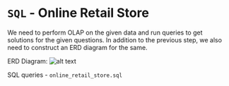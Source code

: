 # `SQL` - Online Retail Store

We need to perform OLAP on the given data and run queries to get solutions for the given questions. In addition to the previous step, we also need to construct an ERD diagram for the same.

ERD Diagram:
![alt text](https://github.com/KaushalKrishna/sql_case_study/blob/main/erd.PNG?raw=true)


SQL queries - `online_retail_store.sql`

